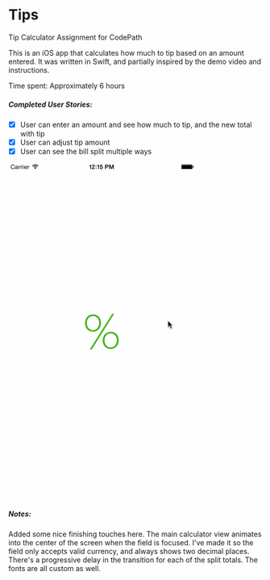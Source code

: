 # Tips
Tip Calculator Assignment for CodePath

This is an iOS app that calculates how much to tip based on an amount entered. It was written in Swift, and partially inspired by the demo video and instructions.

Time spent: Approximately 6 hours

##### Completed User Stories:
* [x] User can enter an amount and see how much to tip, and the new total with tip
* [x] User can adjust tip amount
* [x] User can see the bill split multiple ways

![Video Walkthrough](Demo.gif)

##### Notes:
Added some nice finishing touches here. The main calculator view animates into the center of the screen when the field is focused. I've made it so the field only accepts valid currency, and always shows two decimal places. There's a progressive delay in the transition for each of the split totals. The fonts are all custom as well.
